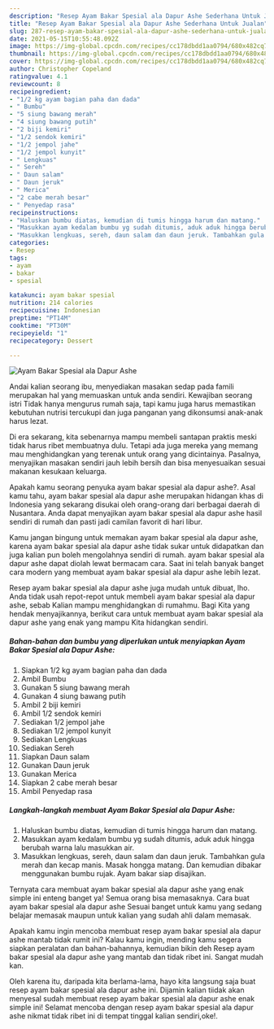 ```yaml
---
description: "Resep Ayam Bakar Spesial ala Dapur Ashe Sederhana Untuk Jualan"
title: "Resep Ayam Bakar Spesial ala Dapur Ashe Sederhana Untuk Jualan"
slug: 287-resep-ayam-bakar-spesial-ala-dapur-ashe-sederhana-untuk-jualan
date: 2021-05-15T10:55:48.092Z
image: https://img-global.cpcdn.com/recipes/cc178dbdd1aa0794/680x482cq70/ayam-bakar-spesial-ala-dapur-ashe-foto-resep-utama.jpg
thumbnail: https://img-global.cpcdn.com/recipes/cc178dbdd1aa0794/680x482cq70/ayam-bakar-spesial-ala-dapur-ashe-foto-resep-utama.jpg
cover: https://img-global.cpcdn.com/recipes/cc178dbdd1aa0794/680x482cq70/ayam-bakar-spesial-ala-dapur-ashe-foto-resep-utama.jpg
author: Christopher Copeland
ratingvalue: 4.1
reviewcount: 8
recipeingredient:
- "1/2 kg ayam bagian paha dan dada"
- " Bumbu"
- "5 siung bawang merah"
- "4 siung bawang putih"
- "2 biji kemiri"
- "1/2 sendok kemiri"
- "1/2 jempol jahe"
- "1/2 jempol kunyit"
- " Lengkuas"
- " Sereh"
- " Daun salam"
- " Daun jeruk"
- " Merica"
- "2 cabe merah besar"
- " Penyedap rasa"
recipeinstructions:
- "Haluskan bumbu diatas, kemudian di tumis hingga harum dan matang."
- "Masukkan ayam kedalam bumbu yg sudah ditumis, aduk aduk hingga berubah warna lalu masukkan air."
- "Masukkan lengkuas, sereh, daun salam dan daun jeruk. Tambahkan gula merah dan kecap manis. Masak hongga matang. Dan kemudian dibakar menggunakan bumbu rujak. Ayam bakar siap disajikan."
categories:
- Resep
tags:
- ayam
- bakar
- spesial

katakunci: ayam bakar spesial 
nutrition: 214 calories
recipecuisine: Indonesian
preptime: "PT14M"
cooktime: "PT30M"
recipeyield: "1"
recipecategory: Dessert

---
```



![Ayam Bakar Spesial ala Dapur Ashe](https://img-global.cpcdn.com/recipes/cc178dbdd1aa0794/680x482cq70/ayam-bakar-spesial-ala-dapur-ashe-foto-resep-utama.jpg)

Andai kalian seorang ibu, menyediakan masakan sedap pada famili merupakan hal yang memuaskan untuk anda sendiri. Kewajiban seorang istri Tidak hanya mengurus rumah saja, tapi kamu juga harus memastikan kebutuhan nutrisi tercukupi dan juga panganan yang dikonsumsi anak-anak harus lezat.

Di era  sekarang, kita sebenarnya mampu membeli santapan praktis meski tidak harus ribet membuatnya dulu. Tetapi ada juga mereka yang memang mau menghidangkan yang terenak untuk orang yang dicintainya. Pasalnya, menyajikan masakan sendiri jauh lebih bersih dan bisa menyesuaikan sesuai makanan kesukaan keluarga. 



Apakah kamu seorang penyuka ayam bakar spesial ala dapur ashe?. Asal kamu tahu, ayam bakar spesial ala dapur ashe merupakan hidangan khas di Indonesia yang sekarang disukai oleh orang-orang dari berbagai daerah di Nusantara. Anda dapat menyajikan ayam bakar spesial ala dapur ashe hasil sendiri di rumah dan pasti jadi camilan favorit di hari libur.

Kamu jangan bingung untuk memakan ayam bakar spesial ala dapur ashe, karena ayam bakar spesial ala dapur ashe tidak sukar untuk didapatkan dan juga kalian pun boleh mengolahnya sendiri di rumah. ayam bakar spesial ala dapur ashe dapat diolah lewat bermacam cara. Saat ini telah banyak banget cara modern yang membuat ayam bakar spesial ala dapur ashe lebih lezat.

Resep ayam bakar spesial ala dapur ashe juga mudah untuk dibuat, lho. Anda tidak usah repot-repot untuk membeli ayam bakar spesial ala dapur ashe, sebab Kalian mampu menghidangkan di rumahmu. Bagi Kita yang hendak menyajikannya, berikut cara untuk membuat ayam bakar spesial ala dapur ashe yang enak yang mampu Kita hidangkan sendiri.

<!--inarticleads1-->

##### Bahan-bahan dan bumbu yang diperlukan untuk menyiapkan Ayam Bakar Spesial ala Dapur Ashe:

1. Siapkan 1/2 kg ayam bagian paha dan dada
1. Ambil  Bumbu
1. Gunakan 5 siung bawang merah
1. Gunakan 4 siung bawang putih
1. Ambil 2 biji kemiri
1. Ambil 1/2 sendok kemiri
1. Sediakan 1/2 jempol jahe
1. Sediakan 1/2 jempol kunyit
1. Sediakan  Lengkuas
1. Sediakan  Sereh
1. Siapkan  Daun salam
1. Gunakan  Daun jeruk
1. Gunakan  Merica
1. Siapkan 2 cabe merah besar
1. Ambil  Penyedap rasa




<!--inarticleads2-->

##### Langkah-langkah membuat Ayam Bakar Spesial ala Dapur Ashe:

1. Haluskan bumbu diatas, kemudian di tumis hingga harum dan matang.
1. Masukkan ayam kedalam bumbu yg sudah ditumis, aduk aduk hingga berubah warna lalu masukkan air.
1. Masukkan lengkuas, sereh, daun salam dan daun jeruk. Tambahkan gula merah dan kecap manis. Masak hongga matang. Dan kemudian dibakar menggunakan bumbu rujak. Ayam bakar siap disajikan.




Ternyata cara membuat ayam bakar spesial ala dapur ashe yang enak simple ini enteng banget ya! Semua orang bisa memasaknya. Cara buat ayam bakar spesial ala dapur ashe Sesuai banget untuk kamu yang sedang belajar memasak maupun untuk kalian yang sudah ahli dalam memasak.

Apakah kamu ingin mencoba membuat resep ayam bakar spesial ala dapur ashe mantab tidak rumit ini? Kalau kamu ingin, mending kamu segera siapkan peralatan dan bahan-bahannya, kemudian bikin deh Resep ayam bakar spesial ala dapur ashe yang mantab dan tidak ribet ini. Sangat mudah kan. 

Oleh karena itu, daripada kita berlama-lama, hayo kita langsung saja buat resep ayam bakar spesial ala dapur ashe ini. Dijamin kalian tiidak akan menyesal sudah membuat resep ayam bakar spesial ala dapur ashe enak simple ini! Selamat mencoba dengan resep ayam bakar spesial ala dapur ashe nikmat tidak ribet ini di tempat tinggal kalian sendiri,oke!.

